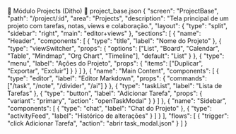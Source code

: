 📂 Módulo Projects (Ditho)
📄 project_base.json
{
  "screen": "ProjectBase",
  "path": "/project/:id",
  "area": "Projects",
  "description": "Tela principal de um projeto com tarefas, notas, views e colaboração.",
  "layout": {
    "type": "split",
    "sidebar": "right",
    "main": "editor+views"
  },
  "sections": [
    {
      "name": "Header",
      "components": [
        { "type": "title", "label": "Nome do Projeto" },
        { "type": "viewSwitcher", "props": { "options": ["List", "Board", "Calendar", "Table", "Mindmap", "Org Chart", "Timeline"], "default": "List" } },
        { "type": "menu", "label": "Ações do Projeto", "props": { "items": ["Duplicar", "Exportar", "Excluir"] } }
      ]
    },
    {
      "name": "Main Content",
      "components": [
        { "type": "editor", "label": "Editor Markdown", "props": { "commands": ["/task", "/note", "/divider", "/ai"] } },
        { "type": "taskList", "label": "Lista de Tarefas" },
        { "type": "button", "label": "Adicionar Tarefa", "props": { "variant": "primary", "action": "openTaskModal" } }
      ]
    },
    {
      "name": "Sidebar",
      "components": [
        { "type": "chat", "label": "Chat do Projeto" },
        { "type": "activityFeed", "label": "Histórico de alterações" }
      ]
    }
  ],
  "flows": [
    { "trigger": "click Adicionar Tarefa", "action": "abrir task_modal.json" }
  ]
}

